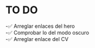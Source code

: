 # TO DO

-✅ Arreglar enlaces del hero  
-✅ Comprobar lo del modo oscuro  
-✅ Arreglar enlace del CV
